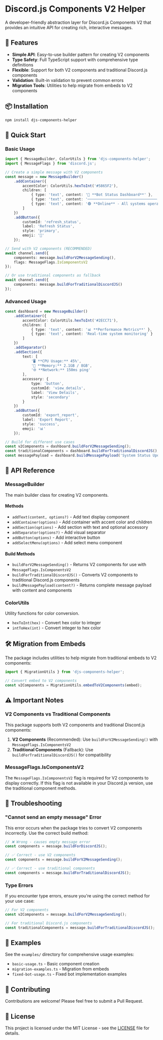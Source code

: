 # Discord.js Components V2 Helper

A developer-friendly abstraction layer for Discord.js Components V2 that provides an intuitive API for creating rich, interactive messages.

## 🚀 Features

- **Simple API**: Easy-to-use builder pattern for creating V2 components
- **Type Safety**: Full TypeScript support with comprehensive type definitions
- **Flexible**: Support for both V2 components and traditional Discord.js components
- **Validation**: Built-in validation to prevent common errors
- **Migration Tools**: Utilities to help migrate from embeds to V2 components

## 📦 Installation

```bash
npm install djs-components-helper
```

## 🔧 Quick Start

### Basic Usage

```typescript
import { MessageBuilder, ColorUtils } from 'djs-components-helper';
import { MessageFlags } from 'discord.js';

// Create a simple message with V2 components
const message = new MessageBuilder()
    .addContainer({
        accentColor: ColorUtils.hexToInt('#5865F2'),
        children: [
            { type: 'text', content: '🤖 **Bot Status Dashboard**' },
            { type: 'text', content: '────────────────────────────────' },
            { type: 'text', content: '🟢 **Online** - All systems operational' }
        ]
    })
    .addButton({
        customId: 'refresh_status',
        label: 'Refresh Status',
        style: 'primary',
        emoji: '🔄'
    });

// Send with V2 components (RECOMMENDED)
await channel.send({
    components: message.buildForV2MessageSending(),
    flags: MessageFlags.IsComponentsV2
});

// Or use traditional components as fallback
await channel.send({
    components: message.buildForTraditionalDiscordJS()
});
```

### Advanced Usage

```typescript
const dashboard = new MessageBuilder()
    .addContainer({
        accentColor: ColorUtils.hexToInt('#2ECC71'),
        children: [
            { type: 'text', content: '📊 **Performance Metrics**' },
            { type: 'text', content: 'Real-time system monitoring' }
        ]
    })
    .addSeparator()
    .addSection({
        text: [
            '🖥️ **CPU Usage:** 45%',
            '💾 **Memory:** 2.1GB / 8GB',
            '🌐 **Network:** 150ms ping'
        ],
        accessory: {
            type: 'button',
            customId: 'view_details',
            label: 'View Details',
            style: 'secondary'
        }
    })
    .addButton({
        customId: 'export_report',
        label: 'Export Report',
        style: 'success',
        emoji: '📊'
    });

// Build for different use cases
const v2Components = dashboard.buildForV2MessageSending();
const traditionalComponents = dashboard.buildForTraditionalDiscordJS();
const messagePayload = dashboard.buildMessagePayload('System Status Update');
```

## 🔧 API Reference

### MessageBuilder

The main builder class for creating V2 components.

#### Methods

- `addText(content, options?)` - Add text display component
- `addContainer(options)` - Add container with accent color and children
- `addSection(options)` - Add section with text and optional accessory
- `addSeparator(options?)` - Add visual separator
- `addButton(options)` - Add interactive button
- `addSelectMenu(options)` - Add select menu component

#### Build Methods

- `buildForV2MessageSending()` - Returns V2 components for use with `MessageFlags.IsComponentsV2`
- `buildForTraditionalDiscordJS()` - Converts V2 components to traditional Discord.js components
- `buildMessagePayload(content?)` - Returns complete message payload with content and components

### ColorUtils

Utility functions for color conversion.

- `hexToInt(hex)` - Convert hex color to integer
- `intToHex(int)` - Convert integer to hex color

## 🛠️ Migration from Embeds

The package includes utilities to help migrate from traditional embeds to V2 components:

```typescript
import { MigrationUtils } from 'djs-components-helper';

// Convert embed to V2 components
const v2Components = MigrationUtils.embedToV2Components(embed);
```

## ⚠️ Important Notes

### V2 Components vs Traditional Components

This package supports both V2 components and traditional Discord.js components:

1. **V2 Components** (Recommended): Use `buildForV2MessageSending()` with `MessageFlags.IsComponentsV2`
2. **Traditional Components** (Fallback): Use `buildForTraditionalDiscordJS()` for compatibility

### MessageFlags.IsComponentsV2

The `MessageFlags.IsComponentsV2` flag is required for V2 components to display correctly. If this flag is not available in your Discord.js version, use the traditional component methods.

## 🐛 Troubleshooting

### "Cannot send an empty message" Error

This error occurs when the package tries to convert V2 components incorrectly. Use the correct build method:

```typescript
// ❌ Wrong - causes empty message error
const components = message.buildForDiscordJS();

// ✅ Correct - use V2 components
const components = message.buildForV2MessageSending();

// ✅ Correct - use traditional components
const components = message.buildForTraditionalDiscordJS();
```

### Type Errors

If you encounter type errors, ensure you're using the correct method for your use case:

```typescript
// For V2 components
const v2Components = message.buildForV2MessageSending();

// For traditional Discord.js components
const traditionalComponents = message.buildForTraditionalDiscordJS();
```

## 📝 Examples

See the `examples/` directory for comprehensive usage examples:

- `basic-usage.ts` - Basic component creation
- `migration-examples.ts` - Migration from embeds
- `fixed-bot-usage.ts` - Fixed bot implementation examples

## 🤝 Contributing

Contributions are welcome! Please feel free to submit a Pull Request.

## 📄 License

This project is licensed under the MIT License - see the [LICENSE](LICENSE) file for details. 